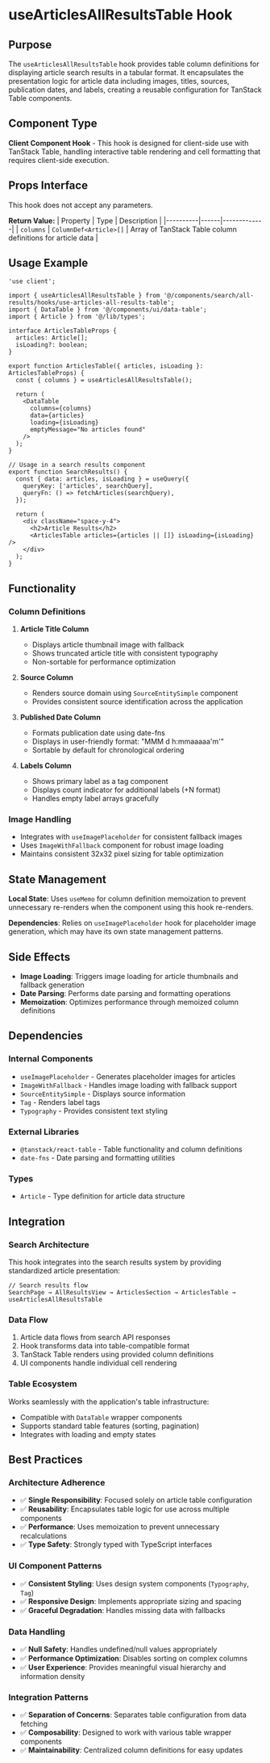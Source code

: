 # useArticlesAllResultsTable Hook

## Purpose

The `useArticlesAllResultsTable` hook provides table column definitions for displaying article search results in a tabular format. It encapsulates the presentation logic for article data including images, titles, sources, publication dates, and labels, creating a reusable configuration for TanStack Table components.

## Component Type

**Client Component Hook** - This hook is designed for client-side use with TanStack Table, handling interactive table rendering and cell formatting that requires client-side execution.

## Props Interface

This hook does not accept any parameters.

**Return Value:**
| Property | Type | Description |
|----------|------|-------------|
| `columns` | `ColumnDef<Article>[]` | Array of TanStack Table column definitions for article data |

## Usage Example

```tsx
'use client';

import { useArticlesAllResultsTable } from '@/components/search/all-results/hooks/use-articles-all-results-table';
import { DataTable } from '@/components/ui/data-table';
import { Article } from '@/lib/types';

interface ArticlesTableProps {
  articles: Article[];
  isLoading?: boolean;
}

export function ArticlesTable({ articles, isLoading }: ArticlesTableProps) {
  const { columns } = useArticlesAllResultsTable();

  return (
    <DataTable
      columns={columns}
      data={articles}
      loading={isLoading}
      emptyMessage="No articles found"
    />
  );
}

// Usage in a search results component
export function SearchResults() {
  const { data: articles, isLoading } = useQuery({
    queryKey: ['articles', searchQuery],
    queryFn: () => fetchArticles(searchQuery),
  });

  return (
    <div className="space-y-4">
      <h2>Article Results</h2>
      <ArticlesTable articles={articles || []} isLoading={isLoading} />
    </div>
  );
}
```

## Functionality

### Column Definitions

1. **Article Title Column**
   - Displays article thumbnail image with fallback
   - Shows truncated article title with consistent typography
   - Non-sortable for performance optimization

2. **Source Column**
   - Renders source domain using `SourceEntitySimple` component
   - Provides consistent source identification across the application

3. **Published Date Column**
   - Formats publication date using date-fns
   - Displays in user-friendly format: "MMM d h:mmaaaaa'm'"
   - Sortable by default for chronological ordering

4. **Labels Column**
   - Shows primary label as a tag component
   - Displays count indicator for additional labels (+N format)
   - Handles empty label arrays gracefully

### Image Handling

- Integrates with `useImagePlaceholder` for consistent fallback images
- Uses `ImageWithFallback` component for robust image loading
- Maintains consistent 32x32 pixel sizing for table optimization

## State Management

**Local State**: Uses `useMemo` for column definition memoization to prevent unnecessary re-renders when the component using this hook re-renders.

**Dependencies**: Relies on `useImagePlaceholder` hook for placeholder image generation, which may have its own state management patterns.

## Side Effects

- **Image Loading**: Triggers image loading for article thumbnails and fallback generation
- **Date Parsing**: Performs date parsing and formatting operations
- **Memoization**: Optimizes performance through memoized column definitions

## Dependencies

### Internal Components
- `useImagePlaceholder` - Generates placeholder images for articles
- `ImageWithFallback` - Handles image loading with fallback support
- `SourceEntitySimple` - Displays source information
- `Tag` - Renders label tags
- `Typography` - Provides consistent text styling

### External Libraries
- `@tanstack/react-table` - Table functionality and column definitions
- `date-fns` - Date parsing and formatting utilities

### Types
- `Article` - Type definition for article data structure

## Integration

### Search Architecture
This hook integrates into the search results system by providing standardized article presentation:

```tsx
// Search results flow
SearchPage → AllResultsView → ArticlesSection → ArticlesTable → useArticlesAllResultsTable
```

### Data Flow
1. Article data flows from search API responses
2. Hook transforms data into table-compatible format
3. TanStack Table renders using provided column definitions
4. UI components handle individual cell rendering

### Table Ecosystem
Works seamlessly with the application's table infrastructure:
- Compatible with `DataTable` wrapper components
- Supports standard table features (sorting, pagination)
- Integrates with loading and empty states

## Best Practices

### Architecture Adherence
- ✅ **Single Responsibility**: Focused solely on article table configuration
- ✅ **Reusability**: Encapsulates table logic for use across multiple components
- ✅ **Performance**: Uses memoization to prevent unnecessary recalculations
- ✅ **Type Safety**: Strongly typed with TypeScript interfaces

### UI Component Patterns
- ✅ **Consistent Styling**: Uses design system components (`Typography`, `Tag`)
- ✅ **Responsive Design**: Implements appropriate sizing and spacing
- ✅ **Graceful Degradation**: Handles missing data with fallbacks

### Data Handling
- ✅ **Null Safety**: Handles undefined/null values appropriately
- ✅ **Performance Optimization**: Disables sorting on complex columns
- ✅ **User Experience**: Provides meaningful visual hierarchy and information density

### Integration Patterns
- ✅ **Separation of Concerns**: Separates table configuration from data fetching
- ✅ **Composability**: Designed to work with various table wrapper components
- ✅ **Maintainability**: Centralized column definitions for easy updates